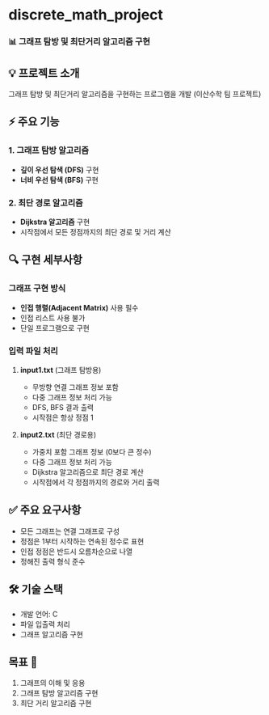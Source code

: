 # discrete_math_project 
### 📊 그래프 탐방 및 최단거리 알고리즘 구현 

## 💡 프로젝트 소개 
그래프 탐방 및 최단거리 알고리즘을 구현하는 프로그램을 개발 (이산수학 팀 프로젝트)

## ⚡ 주요 기능 
### 1. 그래프 탐방 알고리즘
- **깊이 우선 탐색 (DFS)** 구현
- **너비 우선 탐색 (BFS)** 구현

### 2. 최단 경로 알고리즘
- **Dijkstra 알고리즘** 구현
- 시작점에서 모든 정점까지의 최단 경로 및 거리 계산

## 🔍 구현 세부사항 

### 그래프 구현 방식
- **인접 행렬(Adjacent Matrix)** 사용 필수
- 인접 리스트 사용 불가
- 단일 프로그램으로 구현

### 입력 파일 처리
1. **input1.txt** (그래프 탐방용)
   - 무방향 연결 그래프 정보 포함
   - 다중 그래프 정보 처리 가능
   - DFS, BFS 결과 출력
   - 시작점은 항상 정점 1

2. **input2.txt** (최단 경로용)
   - 가중치 포함 그래프 정보 (0보다 큰 정수)
   - 다중 그래프 정보 처리 가능
   - Dijkstra 알고리즘으로 최단 경로 계산
   - 시작점에서 각 정점까지의 경로와 거리 출력

## ✅ 주요 요구사항 
- 모든 그래프는 연결 그래프로 구성
- 정점은 1부터 시작하는 연속된 정수로 표현
- 인접 정점은 반드시 오름차순으로 나열
- 정해진 출력 형식 준수

## 🛠 기술 스택 
- 개발 언어: C
- 파일 입출력 처리
- 그래프 알고리즘 구현

## 목표 🎯
1. 그래프의 이해 및 응용
2. 그래프 탐방 알고리즘 구현
3. 최단 거리 알고리즘 구현
